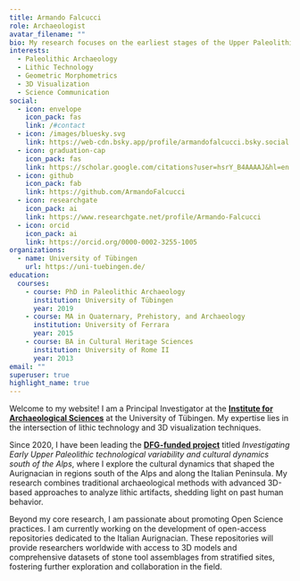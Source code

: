 ```yaml
---
title: Armando Falcucci
role: Archaeologist
avatar_filename: ""
bio: My research focuses on the earliest stages of the Upper Paleolithic. I am currently analyzing several Aurignacian sites in Italy to better understand the chrono-cultural development of this technocomplex and explore the role of climate change in the evolution of stone tool technologies.
interests:
  - Paleolithic Archaeology
  - Lithic Technology
  - Geometric Morphometrics
  - 3D Visualization
  - Science Communication
social:
  - icon: envelope
    icon_pack: fas
    link: /#contact
  - icon: /images/bluesky.svg
    link: https://web-cdn.bsky.app/profile/armandofalcucci.bsky.social
  - icon: graduation-cap
    icon_pack: fas
    link: https://scholar.google.com/citations?user=hsrY_B4AAAAJ&hl=en
  - icon: github
    icon_pack: fab
    link: https://github.com/ArmandoFalcucci
  - icon: researchgate
    icon_pack: ai
    link: https://www.researchgate.net/profile/Armando-Falcucci
  - icon: orcid
    icon_pack: ai
    link: https://orcid.org/0000-0002-3255-1005
organizations:
  - name: University of Tübingen
    url: https://uni-tuebingen.de/
education:
  courses:
    - course: PhD in Paleolithic Archaeology
      institution: University of Tübingen
      year: 2019
    - course: MA in Quaternary, Prehistory, and Archaeology
      institution: University of Ferrara
      year: 2015
    - course: BA in Cultural Heritage Sciences
      institution: University of Rome II
      year: 2013
email: ""
superuser: true
highlight_name: true
---
```


Welcome to my website! I am a Principal Investigator at the [**Institute for Archaeological Sciences**](https://uni-tuebingen.de/en/faculties/faculty-of-science/departments/geosciences/work-groups-contacts/prehistory-and-archaeological-sciences/ina/) at the University of Tübingen. My expertise lies in the intersection of lithic technology and 3D visualization techniques.

Since 2020, I have been leading the [**DFG-funded project**](https://gepris.dfg.de/gepris/projekt/431809858?language=en) titled *Investigating Early Upper Paleolithic technological variability and cultural dynamics south of the Alps*, where I explore the cultural dynamics that shaped the Aurignacian in regions south of the Alps and along the Italian Peninsula. My research combines traditional archaeological methods with advanced 3D-based approaches to analyze lithic artifacts, shedding light on past human behavior.

Beyond my core research, I am passionate about promoting Open Science practices. I am currently working on the development of open-access repositories dedicated to the Italian Aurignacian. These repositories will provide researchers worldwide with access to 3D models and comprehensive datasets of stone tool assemblages from stratified sites, fostering further exploration and collaboration in the field.
